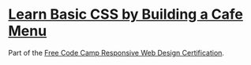 # [Learn Basic CSS by Building a Cafe Menu](https://amandapennell.github.io/cafe-menu/)
Part of the [Free Code Camp Responsive Web Design Certification](https://www.freecodecamp.org/learn/2022/responsive-web-design/).